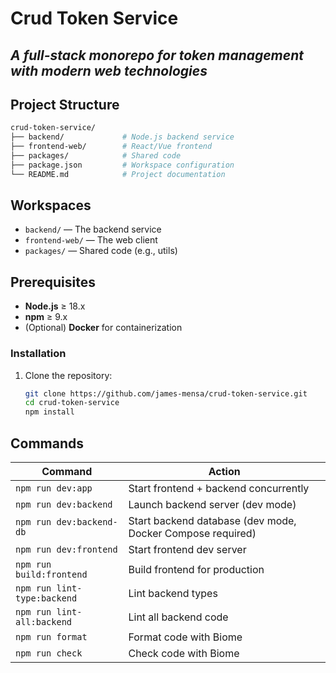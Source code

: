 # Crud Token Service  

*A full-stack monorepo for token management with modern web technologies*  
---

##  Project Structure 

```bash
crud-token-service/
├── backend/             # Node.js backend service
├── frontend-web/        # React/Vue frontend
├── packages/            # Shared code
├── package.json         # Workspace configuration
└── README.md            # Project documentation
```
## Workspaces

- `backend/` — The backend service
- `frontend-web/` — The web client
- `packages/` — Shared code (e.g., utils)


## Prerequisites

- **Node.js** ≥ 18.x
- **npm** ≥ 9.x
- (Optional) **Docker** for containerization

### Installation

1. Clone the repository:

   ```bash
   git clone https://github.com/james-mensa/crud-token-service.git
   cd crud-token-service
   npm install
   ```
## Commands

| Command                         | Action                                                   |
|---------------------------------|----------------------------------------------------------|
| `npm run dev:app`               | Start frontend + backend concurrently                    |
| `npm run dev:backend`           | Launch backend server (dev mode)                         |
| `npm run dev:backend-db`        | Start backend database (dev mode, Docker Compose required) |
| `npm run dev:frontend`          | Start frontend dev server                                |
| `npm run build:frontend`        | Build frontend for production                            |
| `npm run lint-type:backend`     | Lint backend types                                       |
| `npm run lint-all:backend`      | Lint all backend code                                    |
| `npm run format`                | Format code with Biome                                   |
| `npm run check`                 | Check code with Biome                                    |
